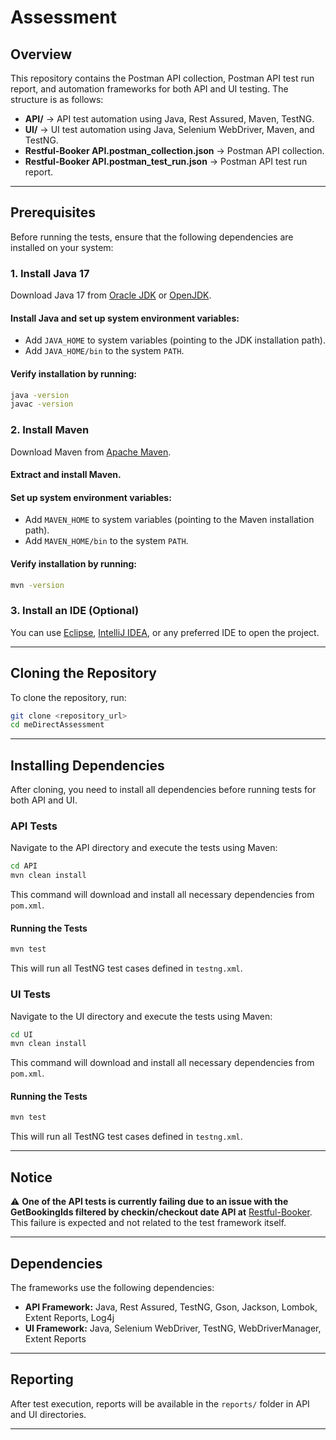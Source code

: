 # **Assessment**

## **Overview**

This repository contains the Postman API collection, Postman API test run report, and automation frameworks for both API and UI testing. The structure is as follows:

- **API/** → API test automation using Java, Rest Assured, Maven, TestNG.
- **UI/** → UI test automation using Java, Selenium WebDriver, Maven, and TestNG.
- **Restful-Booker API.postman_collection.json** → Postman API collection.
- **Restful-Booker API.postman_test_run.json** → Postman API test run report.

---

## **Prerequisites**

Before running the tests, ensure that the following dependencies are installed on your system:

### **1. Install Java 17**

Download Java 17 from [Oracle JDK](https://www.oracle.com/java/technologies/javase/jdk17-archive-downloads.html) or [OpenJDK](https://jdk.java.net/17/).

#### **Install Java and set up system environment variables:**

- Add `JAVA_HOME` to system variables (pointing to the JDK installation path).
- Add `JAVA_HOME/bin` to the system `PATH`.

#### **Verify installation by running:**

```sh
java -version
javac -version
```

### **2. Install Maven**

Download Maven from [Apache Maven](https://maven.apache.org/download.cgi).

#### **Extract and install Maven.**

#### **Set up system environment variables:**

- Add `MAVEN_HOME` to system variables (pointing to the Maven installation path).
- Add `MAVEN_HOME/bin` to the system `PATH`.

#### **Verify installation by running:**

```sh
mvn -version
```

### **3. Install an IDE (Optional)**

You can use [Eclipse](https://www.eclipse.org/downloads/), [IntelliJ IDEA](https://www.jetbrains.com/idea/download/), or any preferred IDE to open the project.

---

## **Cloning the Repository**

To clone the repository, run:

```sh
git clone <repository_url>
cd meDirectAssessment
```

---

## **Installing Dependencies**

After cloning, you need to install all dependencies before running tests for both API and UI.

### **API Tests**

Navigate to the API directory and execute the tests using Maven:

```sh
cd API
mvn clean install
```

This command will download and install all necessary dependencies from `pom.xml`.

#### **Running the Tests**

```sh
mvn test
```

This will run all TestNG test cases defined in `testng.xml`.

### **UI Tests**

Navigate to the UI directory and execute the tests using Maven:

```sh
cd UI
mvn clean install
```

This command will download and install all necessary dependencies from `pom.xml`.

#### **Running the Tests**

```sh
mvn test
```

This will run all TestNG test cases defined in `testng.xml`.

---

## Notice

⚠️ **One of the API tests is currently failing due to an issue with the GetBookingIds filtered by checkin/checkout date API at** [Restful-Booker](https://restful-booker.herokuapp.com/apidoc/index.html). This failure is expected and not related to the test framework itself.

---

## **Dependencies**

The frameworks use the following dependencies:

- **API Framework:** Java, Rest Assured, TestNG, Gson, Jackson, Lombok, Extent Reports, Log4j
- **UI Framework:** Java, Selenium WebDriver, TestNG, WebDriverManager, Extent Reports

---

## **Reporting**

After test execution, reports will be available in the `reports/` folder in API and UI directories.

---

